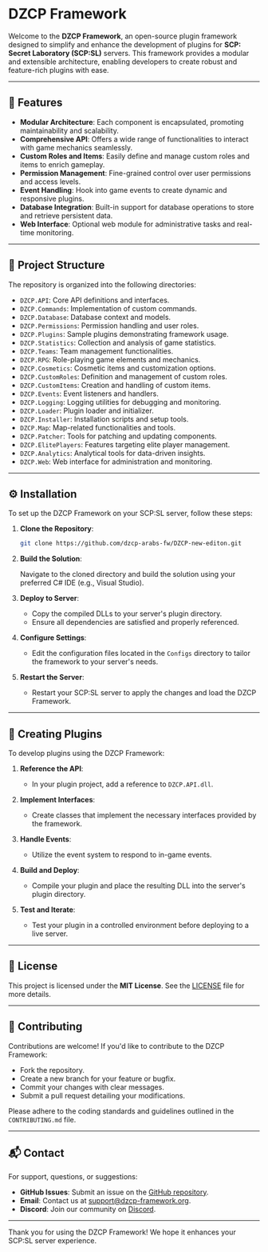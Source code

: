# DZCP Framework

Welcome to the **DZCP Framework**, an open-source plugin framework designed to simplify and enhance the development of plugins for **SCP: Secret Laboratory (SCP:SL)** servers. This framework provides a modular and extensible architecture, enabling developers to create robust and feature-rich plugins with ease.

---

## 🌟 Features

- **Modular Architecture**: Each component is encapsulated, promoting maintainability and scalability.
- **Comprehensive API**: Offers a wide range of functionalities to interact with game mechanics seamlessly.
- **Custom Roles and Items**: Easily define and manage custom roles and items to enrich gameplay.
- **Permission Management**: Fine-grained control over user permissions and access levels.
- **Event Handling**: Hook into game events to create dynamic and responsive plugins.
- **Database Integration**: Built-in support for database operations to store and retrieve persistent data.
- **Web Interface**: Optional web module for administrative tasks and real-time monitoring.

---

## 📁 Project Structure

The repository is organized into the following directories:

- `DZCP.API`: Core API definitions and interfaces.
- `DZCP.Commands`: Implementation of custom commands.
- `DZCP.Database`: Database context and models.
- `DZCP.Permissions`: Permission handling and user roles.
- `DZCP.Plugins`: Sample plugins demonstrating framework usage.
- `DZCP.Statistics`: Collection and analysis of game statistics.
- `DZCP.Teams`: Team management functionalities.
- `DZCP.RPG`: Role-playing game elements and mechanics.
- `DZCP.Cosmetics`: Cosmetic items and customization options.
- `DZCP.CustomRoles`: Definition and management of custom roles.
- `DZCP.CustomItems`: Creation and handling of custom items.
- `DZCP.Events`: Event listeners and handlers.
- `DZCP.Logging`: Logging utilities for debugging and monitoring.
- `DZCP.Loader`: Plugin loader and initializer.
- `DZCP.Installer`: Installation scripts and setup tools.
- `DZCP.Map`: Map-related functionalities and tools.
- `DZCP.Patcher`: Tools for patching and updating components.
- `DZCP.ElitePlayers`: Features targeting elite player management.
- `DZCP.Analytics`: Analytical tools for data-driven insights.
- `DZCP.Web`: Web interface for administration and monitoring.

---

## ⚙️ Installation

To set up the DZCP Framework on your SCP:SL server, follow these steps:

1. **Clone the Repository**:

   ```bash
   git clone https://github.com/dzcp-arabs-fw/DZCP-new-editon.git
   ```

2. **Build the Solution**:

   Navigate to the cloned directory and build the solution using your preferred C# IDE (e.g., Visual Studio).

3. **Deploy to Server**:

   - Copy the compiled DLLs to your server's plugin directory.
   - Ensure all dependencies are satisfied and properly referenced.

4. **Configure Settings**:

   - Edit the configuration files located in the `Configs` directory to tailor the framework to your server's needs.

5. **Restart the Server**:

   - Restart your SCP:SL server to apply the changes and load the DZCP Framework.

---

## 🧩 Creating Plugins

To develop plugins using the DZCP Framework:

1. **Reference the API**:

   - In your plugin project, add a reference to `DZCP.API.dll`.

2. **Implement Interfaces**:

   - Create classes that implement the necessary interfaces provided by the framework.

3. **Handle Events**:

   - Utilize the event system to respond to in-game events.

4. **Build and Deploy**:

   - Compile your plugin and place the resulting DLL into the server's plugin directory.

5. **Test and Iterate**:

   - Test your plugin in a controlled environment before deploying to a live server.

---

## 📄 License

This project is licensed under the **MIT License**. See the [LICENSE](LICENSE) file for more details.

---

## 🤝 Contributing

Contributions are welcome! If you'd like to contribute to the DZCP Framework:

- Fork the repository.
- Create a new branch for your feature or bugfix.
- Commit your changes with clear messages.
- Submit a pull request detailing your modifications.

Please adhere to the coding standards and guidelines outlined in the `CONTRIBUTING.md` file.

---

## 📬 Contact

For support, questions, or suggestions:

- **GitHub Issues**: Submit an issue on the [GitHub repository](https://github.com/dzcp-arabs-fw/DZCP-new-editon/issues).
- **Email**: Contact us at [support@dzcp-framework.org](mailto:support@dzcp-framework.org).
- **Discord**: Join our community on [Discord](https://discord.gg/Z9YRfhjB9z).

---

Thank you for using the DZCP Framework! We hope it enhances your SCP:SL server experience.
